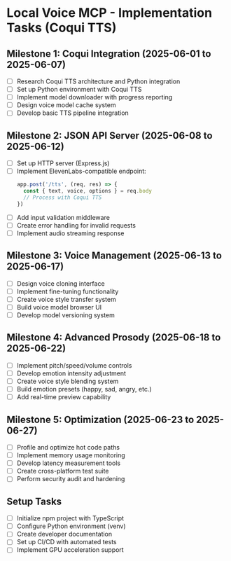 # Local Voice MCP - Implementation Tasks (Coqui TTS)

## Milestone 1: Coqui Integration (2025-06-01 to 2025-06-07)
- [ ] Research Coqui TTS architecture and Python integration
- [ ] Set up Python environment with Coqui TTS
- [ ] Implement model downloader with progress reporting
- [ ] Design voice model cache system
- [ ] Develop basic TTS pipeline integration

## Milestone 2: JSON API Server (2025-06-08 to 2025-06-12)
- [ ] Set up HTTP server (Express.js)
- [ ] Implement ElevenLabs-compatible endpoint:
  ```ts
  app.post('/tts', (req, res) => {
    const { text, voice, options } = req.body
    // Process with Coqui TTS
  })
  ```
- [ ] Add input validation middleware
- [ ] Create error handling for invalid requests
- [ ] Implement audio streaming response

## Milestone 3: Voice Management (2025-06-13 to 2025-06-17)
- [ ] Design voice cloning interface
- [ ] Implement fine-tuning functionality
- [ ] Create voice style transfer system
- [ ] Build voice model browser UI
- [ ] Develop model versioning system

## Milestone 4: Advanced Prosody (2025-06-18 to 2025-06-22)
- [ ] Implement pitch/speed/volume controls
- [ ] Develop emotion intensity adjustment
- [ ] Create voice style blending system
- [ ] Build emotion presets (happy, sad, angry, etc.)
- [ ] Add real-time preview capability

## Milestone 5: Optimization (2025-06-23 to 2025-06-27)
- [ ] Profile and optimize hot code paths
- [ ] Implement memory usage monitoring
- [ ] Develop latency measurement tools
- [ ] Create cross-platform test suite
- [ ] Perform security audit and hardening

## Setup Tasks
- [ ] Initialize npm project with TypeScript
- [ ] Configure Python environment (venv)
- [ ] Create developer documentation
- [ ] Set up CI/CD with automated tests
- [ ] Implement GPU acceleration support